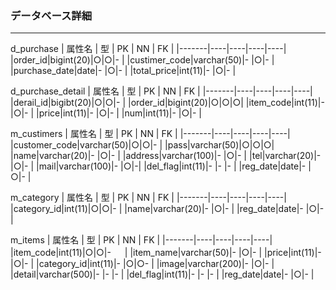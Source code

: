 ### データベース詳細
*****
 d_purchase
| 属性名 | 型 | PK | NN | FK |
|-------|----|----|----|----|
|order_id|bigint(20)|○|○|-  |
|custimer_code|varchar(50)|- |○|- |
|purchase_date|date|- |○|- |
|total_price|int(11)|- |○|- |

 d_purchase_detail
| 属性名 | 型 | PK | NN | FK |
|-------|----|----|----|----|
|derail_id|bigibt(20)|○|○|- |
|order_id|bigint(20)|○|○|○|
|item_code|int(11)|- |○|- |
|price|int(11)|- |○|- |
|num|int(11)|- |○|- |

 m_custimers
| 属性名 | 型 | PK | NN | FK |
|-------|----|----|----|----|
|customer_code|varchar(50)|○|○|- |
|pass|varchar(50)|○|○|○|
|name|varchar(20)|- |○|- |
|address|varchar(100)|- |○|- |
|tel|varchar(20)|- |○|- |
|mail|varchar(100)|- |○|-|
|del_flag|int(11)|- |- |- |
|reg_date|date|- |○|- |

 m_category
| 属性名 | 型 | PK | NN | FK |
|-------|----|----|----|----|
|category_id|int(11)|○|○|- |
|name|varchar(20)|- |○|- |
|reg_date|date|- |○|- |

 m_items
| 属性名 | 型 | PK | NN | FK |
|-------|----|----|----|----|
|item_code|int(11)|○|○|- 　 |
|item_name|varchar(50)|- |○|- |
|price|int(11)|- |○|- |
|category_id|int(11)|- |○|○- |
|image|varchar(200)|- |○|- |
|detail|varchar(500)|- |- |- |
|del_flag|int(11)|- |- |- |
|reg_date|date|- |○|- |

